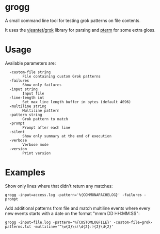 # grogg
A small command line tool for testing grok patterns on file contents.

It uses the [vjeantet/grok](https://github.com/vjeantet/grok) library for parsing and [pterm](https://github.com/pterm/pterm) for some extra gloss.
# Usage
Available parameters are:
```
  -custom-file string
        File containing custom Grok patterns
  -failures
        Show only failures
  -input string
        Input file
  -line-length int
        Set max line length buffer in bytes (default 4096)
  -multiline string
        Multiline pattern
  -pattern string
        Grok pattern to match
  -prompt
        Prompt after each line
  -silent
        Show only summary at the end of execution
  -verbose
        Verbose mode
  -version
        Print version

```
# Examples
Show only lines where that didn't return any matches:
```
grogg -input=access.log -pattern='%{COMMONAPACHELOG}' -failures -prompt
```
Add additional patterns from file and match multiline events where every new events starts with a date on the format "mmm DD HH:MM:SS":
```
grogg -input=file.log -pattern='%{CUSTOMLOGFILE}' -custom-file=grok-patterns.txt -multiline='^\w{3}\s(\d{2}:){2}\d{2}'
```
